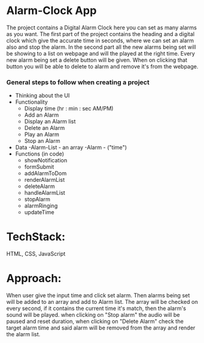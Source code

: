 # Alarm-Clock App
The project contains a Digital Alarm Clock here you can set as many alarms as you want. 
The first part of the project contains the heading and a digital clock which give the accurate time in seconds, where we can set an alarm also and stop the alarm. In the second part all the new alarms being set will be showing to a list on webpage and will the played at the right time. Every new alarm being set a delete button will be given. When on clicking that button you will be able to delete to alarm and remove it's from the webpage.


### General steps to follow when creating a project

- Thinking about the UI
- Functionality
    - Display time (hr : min : sec AM/PM)
    - Add an Alarm
    - Display an Alarm list
    - Delete an Alarm
    - Play an Alarm
    - Stop an Alarm
- Data
    -Alarm-List - an array
    -Alarm - ("time")
- Functions (in code)
    - showNotification
    - formSubmit
    - addAlarmToDom
    - renderAlarmList
    - deleteAlarm
    - handleAlarmList
    - stopAlarm
    - alarmRinging
    - updateTime

# TechStack: 
HTML, CSS, JavaScript

# Approach:
When user give the input time and click set alarm. Then alarms being set will be added to an array and add to Alarm list. The array will be checked on every second, if it contains the current time it's match, then the alarm's sound will be played. 
when clicking on "Stop alarm" the audio will be paused and reset duration, when clicking on "Delete Alarm" check the target alarm time and said alarm will be removed from the array and render the alarm list. 
